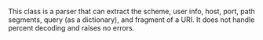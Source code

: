 This class is a parser that can extract the scheme, user info, host, port, path segments, query (as a dictionary), and fragment of a URI. It does not handle percent decoding and raises no errors.